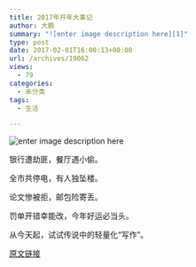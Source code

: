 ```yaml
---
title: 2017年开年大事记
author: 大鹏
summary: "![enter image description here][1]"
type: post
date: 2017-02-01T16:00:13+00:00
url: /archives/19062
views:
  - 79
categories:
  - 未分类
tags:
  - 生活

---
```

![enter image description here][1]

银行遭劫匪，餐厅遇小偷。

全市共停电，有人独坠楼。

论文惨被拒，邮包险寄丢。

罚单开错幸能改，今年好运必当头。

从今天起，试试传说中的轻量化“写作”。

 [1]: http://innovationexcellence.com/wp-content/uploads/2016/12/2017.jpg

[原文链接](http://dapengde.com/archives/19062)

